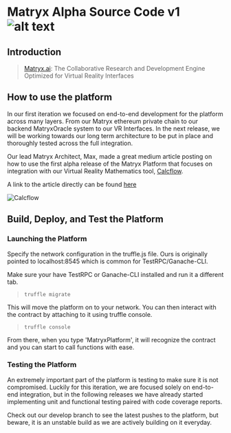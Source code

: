 # Matryx Alpha Source Code v1 ![alt text](https://matryx.ai/static/img/Matryx_Black_Full_Logo.png "Matryx Logo")

## Introduction

> [Matryx.ai](https://www.matryx.ai): 
The Collaborative Research and Development Engine Optimized for Virtual Reality Interfaces

## How to use the platform
In our first iteration we focused on end-to-end development for the platform across many layers. From our Matryx ethereum private chain to our backend MatryxOracle system to our VR Interfaces. 
In the next release, we will be working towards our long term architecture to be put in place and thoroughly tested across the full integration. 

Our lead Matryx Architect, Max, made a great medium article posting on how to use the first alpha release of the Matryx Platform that focuses on integration with our Virtual Reality Mathematics tool, [Calcflow](http://calcflow.io/).

A link to the article directly can be found [here](https://blog.matryx.ai/matryx-alpha-a-how-to-guide-b6b5b9ffcca4)

![Calcflow](https://github.com/matryx/matryx-alpha-source/blob/master/Calcflow_mtx.gif)

## Build, Deploy, and Test the Platform

### Launching the Platform
Specify the network configuration in the truffle.js file. Ours is originally pointed to localhost:8545 which is common for TestRPC/Ganache-CLI.

Make sure your have TestRPC or Ganache-CLI installed and run it a different tab.

>`truffle migrate`

This will move the platform on to your network. You can then interact with the contract by attaching to it using truffle console.
>`truffle console`

From there, when you type 'MatryxPlatform', it will recognize the contract and you can start to call functions with ease.


### Testing the Platform
An extremely important part of the platform is testing to make sure it is not compromised. Luckily for this iteration, we are focused solely on end-to-end integration, but in the following releases we have already started implementing unit and functional testing paired with code coverage reports.

Check out our develop branch to see the latest pushes to the platform, but beware, it is an unstable build as we are actively building on it everyday.


